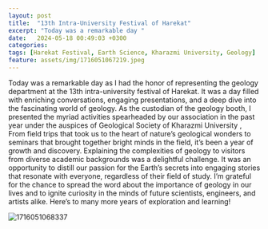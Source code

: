 ```yaml
---
layout: post
title:  "13th Intra-University Festival of Harekat"
excerpt: "Today was a remarkable day "
date:   2024-05-18 00:49:03 +0300
categories: 
tags: [Harekat Festival, Earth Science, Kharazmi University, Geology]
feature: assets/img/1716051067219.jpeg
---
```

Today was a remarkable day as I had the honor of representing the geology department at the 13th intra-university festival of Harekat. It was a day filled with enriching conversations, engaging presentations, and a deep dive into the fascinating world of geology.
As the custodian of the geology booth, I presented the myriad activities spearheaded by our association in the past year under the auspices of Geological Society of Kharazmi University , From field trips that took us to the heart of nature’s geological wonders to seminars that brought together bright minds in the field, it’s been a year of growth and discovery.
Explaining the complexities of geology to visitors from diverse academic backgrounds was a delightful challenge. It was an opportunity to distill our passion for the Earth’s secrets into engaging stories that resonate with everyone, regardless of their field of study.
I’m grateful for the chance to spread the word about the importance of geology in our lives and to ignite curiosity in the minds of future scientists, engineers, and artists alike. Here’s to many more years of exploration and learning!<br> 

![1716051068337](https://github.com/user-attachments/assets/843eadfa-8b83-4954-a016-33a205e4364b)


